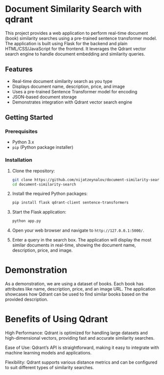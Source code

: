  # Document Similarity Search with qdrant

This project provides a web application to perform real-time document (book) similarity searches using a pre-trained sentence transformer model. The application is built using Flask for the backend and plain HTML/CSS/JavaScript for the frontend. It leverages the Qdrant vector search engine to handle document embedding and similarity queries.

## Features

- Real-time document similarity search as you type
- Displays document name, description, price, and image
- Uses a pre-trained Sentence Transformer model for encoding
- JSON-based document storage
- Demonstrates integration with Qdrant vector search engine

## Getting Started

### Prerequisites

- Python 3.x
- `pip` (Python package installer)

### Installation

1. Clone the repository:
    ```sh
    git clone https://github.com/nijatzeynalov/document-similarity-search.git
    cd document-similarity-search
    ```

2. Install the required Python packages:
    ```sh
    pip install flask qdrant-client sentence-transformers
    ```

3. Start the Flask application:
    ```sh
    python app.py
    ```

4. Open your web browser and navigate to `http://127.0.0.1:5000/`.

5. Enter a query in the search box. The application will display the most similar documents in real-time, showing the document name, description, price, and image.


# Demonstration
As a demonstration, we are using a dataset of books. Each book has attributes like name, description, price, and an image URL. The application showcases how Qdrant can be used to find similar books based on the provided description.

# Benefits of Using Qdrant
High Performance: Qdrant is optimized for handling large datasets and high-dimensional vectors, providing fast and accurate similarity searches.

Ease of Use: Qdrant’s API is straightforward, making it easy to integrate with machine learning models and applications.

Flexibility: Qdrant supports various distance metrics and can be configured to suit different types of similarity searches.


